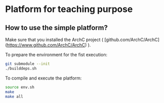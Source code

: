 # Platform for teaching purpose #

## How to use the simple platform? ##

Make sure that you installed the ArchC project ( [github.com/ArchC/ArchC] (https://www.github.com/ArchC/ArchC) ).

To prepare the environment for the fist execution:

```bash
git submodule --init
./builddeps.sh
```

To compile and execute the platform:

```bash
source env.sh
make 
make all
```


